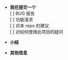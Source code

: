- **我在提交一个**  
  [ ] BUG 报告  
  [ ] 功能请求  
  [ ] 对本 repo 的建议  
  [ ] 对如何使用此项目的疑问

- **小结**

- **其他信息**
